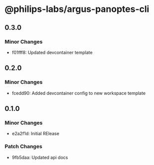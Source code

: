 # @philips-labs/argus-panoptes-cli

## 0.3.0

### Minor Changes

- f01fff8: Updated devcontainer template

## 0.2.0

### Minor Changes

- fcedd90: Added devcontainer config to new workspace template

## 0.1.0

### Minor Changes

- e2a2f1d: Initial RElease

### Patch Changes

- 9fb5daa: Updated api docs
